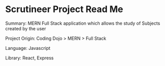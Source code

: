# Scrutineer Project Read Me

Summary: MERN Full Stack application which allows the study of Subjects created by the user

Project Origin: Coding Dojo > MERN > Full Stack

Language: Javascript

Library: React, Express